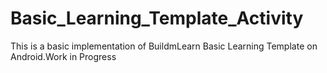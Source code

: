 # Basic_Learning_Template_Activity
This is a basic implementation of BuildmLearn Basic Learning Template on Android.Work in Progress
